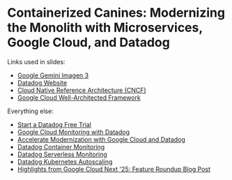 # Containerized Canines: Modernizing the Monolith with Microservices, Google Cloud, and Datadog

Links used in slides:
- [Google Gemini Imagen 3](https://deepmind.google/technologies/imagen-3/)
- [Datadog Website](https://datadoghq.com)
- [Cloud Native Reference Architecture (CNCF)](https://architecture.cncf.io/)
- [Google Cloud Well-Architected Framework](https://cloud.google.com/architecture/framework)

Everything else:
- [Start a Datadog Free Trial](https://www.datadoghq.com/free-datadog-trial/?utm_source=event&utm_medium=qrcode&utm_campaign=webinar-202508gcpmodernization)
- [Google Cloud Monitoring with Datadog](https://www.datadoghq.com/solutions/googlecloud/)
- [Accelerate Modernization with Google Cloud and Datadog](https://www.datadoghq.com/resources/google-cloud-modernization-solutions-brief/)
- [Datadog Container Monitoring](https://www.datadoghq.com/product/container-monitoring/)
- [Datadog Serverless Monitoring](https://www.datadoghq.com/product/serverless-monitoring/)
- [Datadog Kubernetes Autoscaling](https://www.datadoghq.com/product/kubernetes-autoscaling/)
- [Highlights from Google Cloud Next '25: Feature Roundup Blog Post](https://www.datadoghq.com/blog/google-next-2025-recap/)
  
